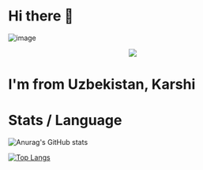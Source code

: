 # Hi there 👋

![image](https://github.com/halfrost/halfrost/blob/master/icons/header_.png)

<p align="center">
<img src="https://readme-typing-svg.herokuapp.com?size=18&duration=6000&lines=Java+&+Angular+Developer"></img>
</p>

# I'm from Uzbekistan, Karshi

# Stats / Language

![Anurag's GitHub stats](https://github-readme-stats.vercel.app/api?username=Uchqun7040&show_icons=true&theme=radical)

[![Top Langs](https://github-readme-stats.vercel.app/api/top-langs/?username=Uchqun7040&layout=compact)](https://github.com/anuraghazra/github-readme-stats)
